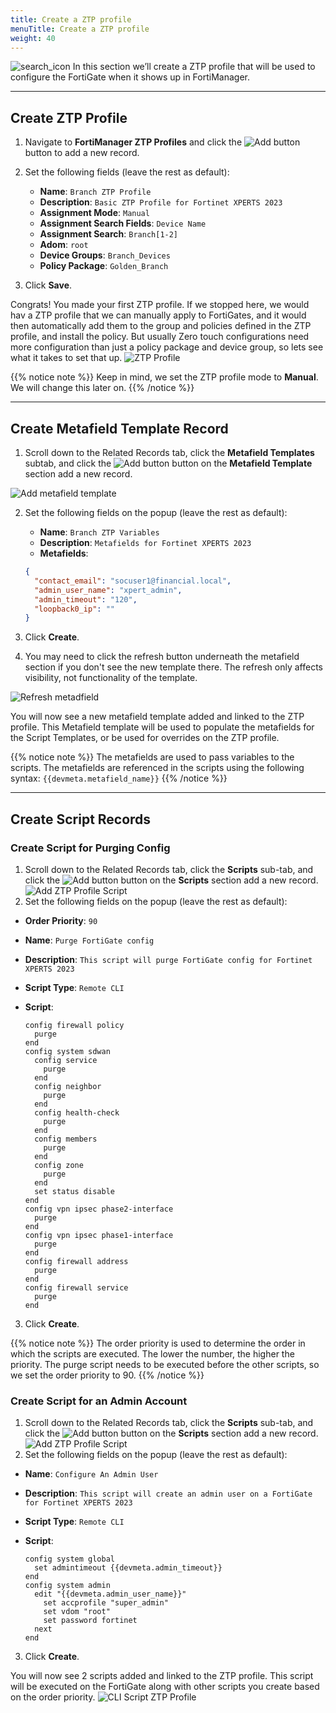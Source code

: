 ```yaml
---
title: Create a ZTP profile
menuTitle: Create a ZTP profile
weight: 40
---
```


![search_icon](check_box.svg)
In this section we’ll create a ZTP profile that will be used to configure the FortiGate when it shows up in FortiManager.

---
## Create ZTP Profile
1. Navigate to **FortiManager ZTP Profiles** and click the ![Add button](add.png?classes=inline) button to add a new record.
2. Set the following fields (leave the rest as default):
    - **Name**: ```Branch ZTP Profile```
    - **Description**: ```Basic ZTP Profile for Fortinet XPERTS 2023```
    - **Assignment Mode**: ```Manual```
    - **Assignment Search Fields**: ```Device Name```
    - **Assignment Search**: ```Branch[1-2]```
    - **Adom**: ```root```
    - **Device Groups**: ```Branch_Devices```
    - **Policy Package**: ```Golden_Branch```

3. Click **Save**.

Congrats! You made your first ZTP profile. If we stopped here, we would hav a ZTP profile that we can manually apply to FortiGates, and it would then automatically add them to the group and policies defined in the ZTP profile, and install the policy. But usually Zero touch configurations need more configuration than just a policy package and device group, so lets see what it takes to set that up.
![ZTP Profile](ztp_profile.png)

{{% notice note %}}
Keep in mind, we set the ZTP profile mode to **Manual**. We will change this later on.
{{% /notice %}}

---
## Create Metafield Template Record

1. Scroll down to the Related Records tab, click the **Metafield Templates** subtab, and click the ![Add button](add.png?classes=inline) button on the **Metafield Template** section add a new record.

![Add metafield template](Add_metafield_template.png)

2. Set the following fields on the popup (leave the rest as default):
    - **Name**: ```Branch ZTP Variables```
    - **Description**: ```Metafields for Fortinet XPERTS 2023```
    - **Metafields**:
         
    ```json
    {
      "contact_email": "socuser1@financial.local",
      "admin_user_name": "xpert_admin",
      "admin_timeout": "120",
      "loopback0_ip": "" 
   }
   ```
3. Click **Create**.
4. You may need to click the refresh button underneath the metafield section if you don't see the new template there. The refresh only affects visibility, not functionality of the template.

![Refresh metadfield](refresh_metafield.png)

You will now see a new metafield template added and linked to the ZTP profile. This Metafield template will be used to populate the metafields for the Script Templates, or be used for overrides on the ZTP profile.

{{% notice note %}}
The metafields are used to pass variables to the scripts. The metafields are referenced in the scripts using the following syntax: `{{devmeta.metafield_name}}`
{{% /notice %}}

---

## Create Script Records

### Create Script for Purging Config

1. Scroll down to the Related Records tab, click the **Scripts** sub-tab, and click the ![Add button](add.png?classes=inline) button on the **Scripts** section add a new record.
![Add ZTP Profile Script](add_ztp_profile_script.png)
2. Set the following fields on the popup (leave the rest as default):
- **Order Priority**: `90`
- **Name**: `Purge FortiGate config`
- **Description**: `This script will purge FortiGate config for Fortinet XPERTS 2023`
- **Script Type**: `Remote CLI`
- **Script**:
  
   ```text
   config firewall policy
     purge
   end
   config system sdwan
     config service
       purge
     end
     config neighbor
       purge
     end
     config health-check
       purge
     end
     config members
       purge
     end
     config zone
       purge
     end
     set status disable 
   end
   config vpn ipsec phase2-interface
     purge
   end
   config vpn ipsec phase1-interface
     purge
   end
   config firewall address
     purge
   end
   config firewall service
     purge
   end
  ```
3. Click **Create**.

{{% notice note %}}
The order priority is used to determine the order in which the scripts are executed. The lower the number, the higher the priority. The purge script needs to be executed before the other scripts, so we set the order priority to 90.
{{% /notice %}}

### Create Script for an Admin Account

1. Scroll down to the Related Records tab, click the **Scripts** sub-tab, and click the ![Add button](add.png?classes=inline) button on the **Scripts** section add a new record.
![Add ZTP Profile Script](add_ztp_profile_script.png)
2. Set the following fields on the popup (leave the rest as default):
- **Name**: `Configure An Admin User`
- **Description**: `This script will create an admin user on a FortiGate for Fortinet XPERTS 2023`
- **Script Type**: `Remote CLI`
- **Script**:
  
   ```text
   config system global
     set admintimeout {{devmeta.admin_timeout}}
   end
   config system admin
     edit "{{devmeta.admin_user_name}}"
       set accprofile "super_admin"
       set vdom "root"
       set password fortinet
     next
   end
  ```

3. Click **Create**.

You will now see 2 scripts added and linked to the ZTP profile. This script will be executed on the FortiGate along with other scripts you create based on the order priority.
![CLI Script ZTP Profile](cli_script_ztp_profile.png)